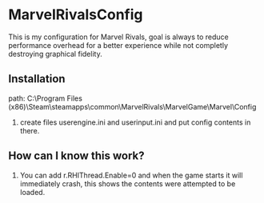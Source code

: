 # MarvelRivalsConfig
This is my configuration for Marvel Rivals, goal is always to reduce performance overhead for a better experience while not completly destroying graphical fidelity.

## Installation ##
path: C:\Program Files (x86)\Steam\steamapps\common\MarvelRivals\MarvelGame\Marvel\Config
1. create files userengine.ini and userinput.ini and put config contents in there.

## How can I know this work? ##
1. You can add r.RHIThread.Enable=0 and when the game starts it will immediately crash, this shows the contents were attempted to be loaded.
